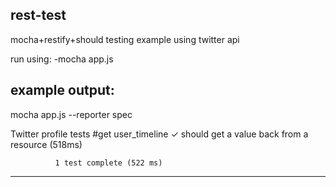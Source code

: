 rest-test
---------

mocha+restify+should testing example using twitter api

run using:
-mocha app.js

example output:
---
mocha app.js --reporter spec


  Twitter profile tests
      #get user_timeline
            ✓ should get a value back from a resource (518ms)


              1 test complete (522 ms)
---

